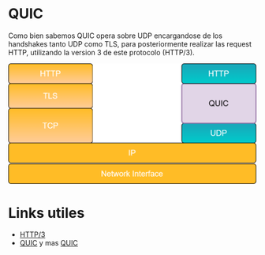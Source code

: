 # QUIC

Como bien sabemos QUIC opera sobre UDP encargandose de los handshakes tanto UDP como TLS, para posteriormente realizar las request HTTP, utilizando la version 3 de este protocolo (HTTP/3).

![](img/quic.png)

# Links utiles

* [HTTP/3](https://www.cloudflare.com/es-es/learning/performance/what-is-http3/)
* [QUIC](https://blog.cloudflare.com/the-road-to-quic/) y mas [QUIC](https://blog.cloudflare.com/head-start-with-quic/)
